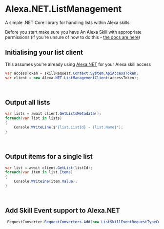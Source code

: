 # Alexa.NET.ListManagement
A simple .NET Core library for handling lists within Alexa skills

Before you start make sure you have An Alexa Skill with appropriate permissions (if you're unsure of how to do this - [the docs are here](https://developer.amazon.com/docs/custom-skills/configure-permissions-for-customer-information-in-your-skill.html))

## Initialising your list client
This assumes you're already using [Alexa.NET](https://www.nuget.org/packages/Alexa.NET) for your Alexa skill access
```csharp
var accessToken = skillRequest.Context.System.ApiAccessToken;
var client = new Alexa.NET.ListManagementClient(accessToken);
```
&nbsp;

## Output all lists
```csharp
var lists = await client.GetListsMetadata();
foreach(var list in lists)
{
    Console.WriteLine($"{list.ListId} - {list.Name}");
}
```
&nbsp;

## Output items for a single list
```csharp
var list = await client.GetList(listId);
foreach(var item in list.Items)
{
    Console.Writeine(item.Value);
}
```
&nbsp;

## Add Skill Event support to Alexa.NET
```csharp
 RequestConverter.RequestConverters.Add(new ListSkillEventRequestTypeConverter());
```
&nbsp;
